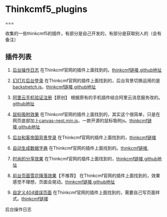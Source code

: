 # Thinkcmf5_plugins
===

收集的一些thinkcmf5的插件，有部分是自己开发的，有部分是获取别人的（会有备注）

## 插件列表

1. [后台操作日志](#project1)
	在Thinkcmf官网的插件上面找到的。[thinkcmf链接](https://www.thinkcmf.com/appstore/plugin/143.html),[github地址](https://github.com/wzxaini9/ThinkCMF-plugins)

2. [幻灯片后台登录](#project2)
	在Thinkcmf官网的插件上面找到的，后台背景切换运用的是[backstretch.js](https://github.com/jquery-backstretch/jquery-backstretch)。[thinkcmf链接](https://www.thinkcmf.com/appstore/plugin/143.html),[github地址](https://github.com/wzxaini9/ThinkCMF-plugins)

3. [阿里云手机验证注册](#project3)【原创】
	根据原有的手机插件结合阿里云消息服务改的。[github地址](https://github.com/hisoccer/Thinkcmf5_plugins)

4. [鼠标吸附效果](#project4)
	在Thinkcmf官网的插件上面找到的，其实这个很简单，只是在网页底部加上[canvas-nest.min.js](https://github.com/hustcc/canvas-nest.js)，一款开源的鼠标吸附js。[thinkcmf链接](https://www.thinkcmf.com/appstore/plugin/141.html),[github地址](https://github.com/wzxaini9/ThinkCMF-plugins)

5. [后台和客帝国背景登录](#project5)
	在Thinkcmf官网的插件上面找到的，[thinkcmf链接](https://www.thinkcmf.com/appstore/plugin/112.html)

6. [自动生成数据字典](#project6)
	在Thinkcmf官网的插件上面找到的。[thinkcmf链接](https://www.thinkcmf.com/appstore/plugin/115.html),

7. [时尚的分享效果](#project7)
	在Thinkcmf官网的插件上面找到的，[thinkcmf链接](https://www.thinkcmf.com/appstore/plugin/142.html),[github地址](https://github.com/wzxaini9/ThinkCMF-plugins)

8. [前台页面雪花降落效果](#project8)【不推荐】
	在Thinkcmf官网的插件上面找到的，效果感觉不理想，页面会晃动。[thinkcmf链接](https://www.thinkcmf.com/appstore/plugin/115.html),[github地址](https://github.com/wzxaini9/ThinkCMF-plugins)

9. [自定义404错误页面](#project9)
	在Thinkcmf官网的插件上面找到的，需要自己写页面样式。[thinkcmf链接](https://www.thinkcmf.com/appstore/plugin/85.html)

<a name="project1">后台操作日志</a>
